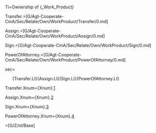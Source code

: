 Ti=Ownership of {_Work_Product}

Transfer.=[G/Agt-Cooperate-CmA/Sec/Relate/Own/WorkProduct/Transfer/0.md]

Assign.=[G/Agt-Cooperate-CmA/Sec/Relate/Own/WorkProduct/Assign/0.md]

Sign.=[G/Agt-Cooperate-CmA/Sec/Relate/Own/WorkProduct/Sign/0.md]

PowerOfAttorney.=[G/Agt-Cooperate-CmA/Sec/Relate/Own/WorkProduct/PowerOfAttorney/0.md]

sec=<ol>{Transfer.LI}{Assign.LI}{Sign.LI}{PowerOfAttorney.LI}</ol>


Transfer.Xnum={Xnum}.<a href="#Relate.Own.WorkProduct.Transfer.Sec" class="xref">1</a>

Assign.Xnum={Xnum}.<a href="#Relate.Own.WorkProduct.Assign.Sec" class="xref">2</a>

Sign.Xnum={Xnum}.<a href="#Relate.Own.WorkProduct.Sign.Sec" class="xref">3</a>

PowerOfAttorney.Xnum={Xnum}.<a href="#Relate.Own.WorkProduct.PowerOfAttorney.Sec" class="xref">4</a>

=[G/Z/ol/Base]